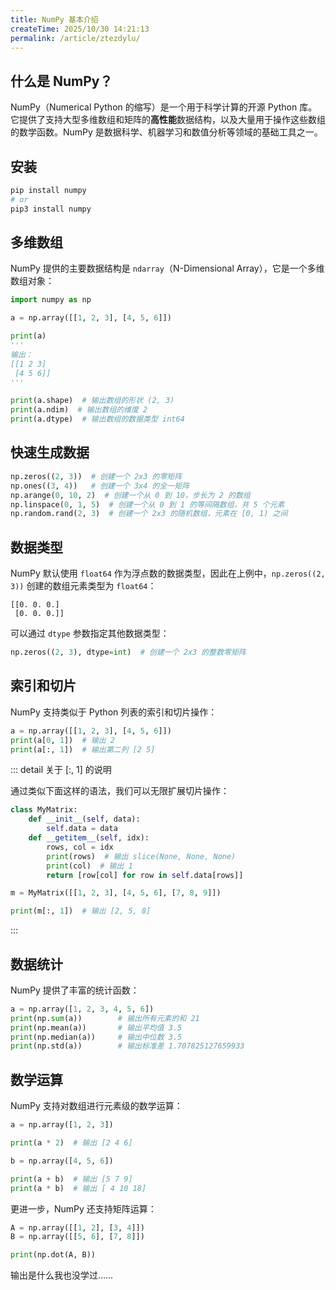 ```yaml
---
title: NumPy 基本介绍
createTime: 2025/10/30 14:21:13
permalink: /article/ztezdylu/
---
```


## 什么是 NumPy？

NumPy（Numerical Python 的缩写）是一个用于科学计算的开源 Python 库。它提供了支持大型多维数组和矩阵的**高性能**数据结构，以及大量用于操作这些数组的数学函数。NumPy 是数据科学、机器学习和数值分析等领域的基础工具之一。

## 安装

```bash
pip install numpy
# or
pip3 install numpy
```

## 多维数组

NumPy 提供的主要数据结构是 `ndarray`（N-Dimensional Array），它是一个多维数组对象：

```python
import numpy as np

a = np.array([[1, 2, 3], [4, 5, 6]])

print(a)
'''
输出：
[[1 2 3]
 [4 5 6]]
'''

print(a.shape)  # 输出数组的形状 (2, 3)
print(a.ndim)  # 输出数组的维度 2
print(a.dtype)  # 输出数组的数据类型 int64
```

## 快速生成数据

```python
np.zeros((2, 3))  # 创建一个 2x3 的零矩阵
np.ones((3, 4))   # 创建一个 3x4 的全一矩阵
np.arange(0, 10, 2)  # 创建一个从 0 到 10，步长为 2 的数组
np.linspace(0, 1, 5)  # 创建一个从 0 到 1 的等间隔数组，共 5 个元素
np.random.rand(2, 3)  # 创建一个 2x3 的随机数组，元素在 [0, 1) 之间
```

## 数据类型

NumPy 默认使用 `float64` 作为浮点数的数据类型，因此在上例中，`np.zeros((2, 3))` 创建的数组元素类型为 `float64`：

```
[[0. 0. 0.]
 [0. 0. 0.]]
```

可以通过 `dtype` 参数指定其他数据类型：

```python
np.zeros((2, 3), dtype=int)  # 创建一个 2x3 的整数零矩阵
```

## 索引和切片

NumPy 支持类似于 Python 列表的索引和切片操作：

```python
a = np.array([[1, 2, 3], [4, 5, 6]])
print(a[0, 1])  # 输出 2
print(a[:, 1])  # 输出第二列 [2 5]
```

::: detail 关于 [:, 1] 的说明

通过类似下面这样的语法，我们可以无限扩展切片操作：

```python
class MyMatrix:
    def __init__(self, data):
        self.data = data
    def __getitem__(self, idx):
        rows, col = idx
        print(rows)  # 输出 slice(None, None, None)
        print(col)  # 输出 1
        return [row[col] for row in self.data[rows]]

m = MyMatrix([[1, 2, 3], [4, 5, 6], [7, 8, 9]])

print(m[:, 1])  # 输出 [2, 5, 8]
```

:::

## 数据统计

NumPy 提供了丰富的统计函数：

```python
a = np.array([1, 2, 3, 4, 5, 6])
print(np.sum(a))        # 输出所有元素的和 21
print(np.mean(a))       # 输出平均值 3.5
print(np.median(a))     # 输出中位数 3.5
print(np.std(a))        # 输出标准差 1.707825127659933
```

## 数学运算

NumPy 支持对数组进行元素级的数学运算：

```python
a = np.array([1, 2, 3])

print(a * 2)  # 输出 [2 4 6]

b = np.array([4, 5, 6])

print(a + b)  # 输出 [5 7 9]
print(a * b)  # 输出 [ 4 10 18]
```

更进一步，NumPy 还支持矩阵运算：

```python
A = np.array([[1, 2], [3, 4]])
B = np.array([[5, 6], [7, 8]])

print(np.dot(A, B))
```

输出是什么我也没学过……


